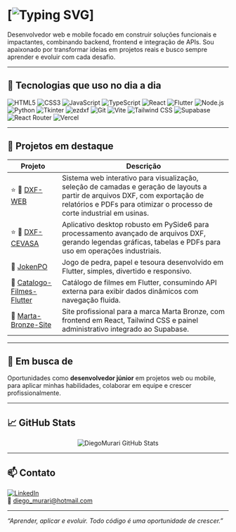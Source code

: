 # [![Typing SVG](https://readme-typing-svg.demolab.com?font=Ancizar+Sans&weight=700&size=25&pause=1000&color=F77189&center=true&random=true&width=435&lines=Diego+Murari)]

Desenvolvedor web e mobile focado em construir soluções funcionais e impactantes, combinando backend, frontend e integração de APIs. Sou apaixonado por transformar ideias em projetos reais e busco sempre aprender e evoluir com cada desafio.

---

## 🚀 Tecnologias que uso no dia a dia

![HTML5](https://img.shields.io/badge/-HTML5-E34F26?logo=html5&logoColor=white)
![CSS3](https://img.shields.io/badge/-CSS3-1572B6?logo=css3&logoColor=white)
![JavaScript](https://img.shields.io/badge/-JavaScript-F7DF1E?logo=javascript&logoColor=black)
![TypeScript](https://img.shields.io/badge/-TypeScript-3178C6?logo=typescript&logoColor=white)
![React](https://img.shields.io/badge/-React-61DAFB?logo=react&logoColor=black)
![Flutter](https://img.shields.io/badge/-Flutter-02569B?logo=flutter&logoColor=white)
![Node.js](https://img.shields.io/badge/-Node.js-339933?logo=nodedotjs&logoColor=white)
![Python](https://img.shields.io/badge/-Python-3776AB?logo=python&logoColor=white)
![Tkinter](https://img.shields.io/badge/-Tkinter-FF6F00?logo=python&logoColor=white)
![ezdxf](https://img.shields.io/badge/-ezdxf-FFD43B?logo=python&logoColor=black)
![Git](https://img.shields.io/badge/-Git-F05032?logo=git&logoColor=white)
![Vite](https://img.shields.io/badge/-Vite-646CFF?logo=vite&logoColor=white)
![Tailwind CSS](https://img.shields.io/badge/-Tailwind_CSS-06B6D4?logo=tailwind-css&logoColor=white)
![Supabase](https://img.shields.io/badge/-Supabase-3ECF8E?logo=supabase&logoColor=white)
![React Router](https://img.shields.io/badge/-React_Router-CA4245?logo=reactrouter&logoColor=white)
![Vercel](https://img.shields.io/badge/-Vercel-000000?logo=vercel&logoColor=white)

---

## 💼 Projetos em destaque

| Projeto | Descrição |
|--------|-----------|
| ⭐️ 🔗 [DXF-WEB](https://github.com/DiegoMurari/dxf-web) | Sistema web interativo para visualização, seleção de camadas e geração de layouts a partir de arquivos DXF, com exportação de relatórios e PDFs para otimizar o processo de corte industrial em usinas. |
| ⭐️ 🔗 [DXF-CEVASA](https://github.com/DiegoMurari/dxf-cevasa) | Aplicativo desktop robusto em PySide6 para processamento avançado de arquivos DXF, gerando legendas gráficas, tabelas e PDFs para uso em operações industriais. |
| 🔗 [JokenPO](https://github.com/DiegoMurari/JokenPO) | Jogo de pedra, papel e tesoura desenvolvido em Flutter, simples, divertido e responsivo. |
| 🔗 [Catalogo-Filmes-Flutter](https://github.com/DiegoMurari/catalogo-filmes-flutter) | Catálogo de filmes em Flutter, consumindo API externa para exibir dados dinâmicos com navegação fluida. |
| 🔗 [Marta-Bronze-Site](https://github.com/DiegoMurari/marta-bronze) | Site profissional para a marca Marta Bronze, com frontend em React, Tailwind CSS e painel administrativo integrado ao Supabase. |

---

## 🎯 Em busca de

Oportunidades como **desenvolvedor júnior** em projetos web ou mobile, para aplicar minhas habilidades, colaborar em equipe e crescer profissionalmente.

---

## 📈 GitHub Stats

<p align="center">
  <img
    src="https://github-readme-stats.vercel.app/api?username=DiegoMurari&show_icons=true&theme=radical&cache_seconds=300"
    alt="DiegoMurari GitHub Stats"
  />
</p>

---

## 📫 Contato

[![LinkedIn](https://img.shields.io/badge/-LinkedIn-0A66C2?logo=linkedin&logoColor=white)](https://www.linkedin.com/in/diegomurari)  
📧 diego_murari@hotmail.com

---

*“Aprender, aplicar e evoluir. Todo código é uma oportunidade de crescer.”*
